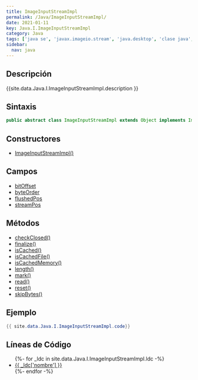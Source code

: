 ```yaml
---
title: ImageInputStreamImpl
permalink: /Java/ImageInputStreamImpl/
date: 2021-01-11
key: Java.I.ImageInputStreamImpl
category: Java
tags: ['java se', 'javax.imageio.stream', 'java.desktop', 'clase java', 'Java 1.0']
sidebar: 
  nav: java
---
```


## Descripción
{{site.data.Java.I.ImageInputStreamImpl.description }}

## Sintaxis
~~~java
public abstract class ImageInputStreamImpl extends Object implements ImageInputStream
~~~

## Constructores
* [ImageInputStreamImpl()](/Java/ImageInputStreamImpl/ImageInputStreamImpl/)

## Campos
* [bitOffset](/Java/ImageInputStreamImpl/bitOffset)
* [byteOrder](/Java/ImageInputStreamImpl/byteOrder)
* [flushedPos](/Java/ImageInputStreamImpl/flushedPos)
* [streamPos](/Java/ImageInputStreamImpl/streamPos)

## Métodos
* [checkClosed()](/Java/ImageInputStreamImpl/checkClosed)
* [finalize()](/Java/ImageInputStreamImpl/finalize)
* [isCached()](/Java/ImageInputStreamImpl/isCached)
* [isCachedFile()](/Java/ImageInputStreamImpl/isCachedFile)
* [isCachedMemory()](/Java/ImageInputStreamImpl/isCachedMemory)
* [length()](/Java/ImageInputStreamImpl/length)
* [mark()](/Java/ImageInputStreamImpl/mark)
* [read()](/Java/ImageInputStreamImpl/read)
* [reset()](/Java/ImageInputStreamImpl/reset)
* [skipBytes()](/Java/ImageInputStreamImpl/skipBytes)

## Ejemplo
~~~java
{{ site.data.Java.I.ImageInputStreamImpl.code}}
~~~

## Líneas de Código
<ul>
{%- for _ldc in site.data.Java.I.ImageInputStreamImpl.ldc -%}
   <li>
       <a href="{{_ldc['url'] }}">{{ _ldc['nombre'] }}</a>
   </li>
{%- endfor -%}
</ul>
